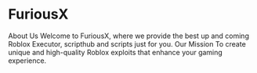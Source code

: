 # FuriousX
About Us Welcome to FuriousX, where we provide the best up and coming Roblox Executor, scripthub and scripts just for you.  Our Mission To create unique and high-quality Roblox exploits that enhance your gaming experience.
